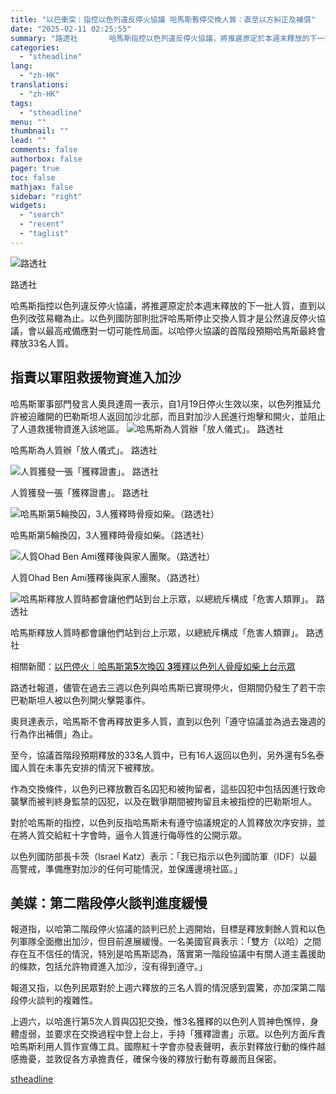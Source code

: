 ```yaml
---
title: "以巴衝突｜指控以色列違反停火協議 哈馬斯暫停交換人質：直至以方糾正及補償"
date: "2025-02-11 02:25:55"
summary: "路透社       哈馬斯指控以色列違反停火協議，將推遲原定於本週末釋放的下一批人質，直到以..."
categories:
  - "stheadline"
lang:
  - "zh-HK"
translations:
  - "zh-HK"
tags:
  - "stheadline"
menu: ""
thumbnail: ""
lead: ""
comments: false
authorbox: false
pager: true
toc: false
mathjax: false
sidebar: "right"
widgets:
  - "search"
  - "recent"
  - "taglist"
---
```


![路透社](https://image.stheadline.com/f/680p0/0x0/100/none/9334010989c8c8e2db0d39483699eed1/stheadline/inewsmedia/20250211/_2025021102000993975.jpg)

路透社




哈馬斯指控以色列違反停火協議，將推遲原定於本週末釋放的下一批人質，直到以色列改弦易轍為止。以色列國防部則批評哈馬斯停止交換人質才是公然違反停火協議，會以最高戒備應對一切可能性局面。以哈停火協議的首階段預期哈馬斯最終會釋放33名人質。

指責以軍阻救援物資進入加沙
-------------

哈馬斯軍事部門發言人奧貝達周一表示，自1月19日停火生效以來，以色列推延允許被迫離開的巴勒斯坦人返回加沙北部，而且對加沙人民進行炮擊和開火，並阻止了人道救援物資進入該地區。
 ![哈馬斯為人質辦「放人儀式」。 路透社](https://image.hkhl.hk/f/1024p0/0x0/100/none/0faa3f64f3caff4457e0e50f2e795c9e/2025-02/IMG_4020.jpeg)


哈馬斯為人質辦「放人儀式」。 路透社



 ![人質獲發一張「獲釋證書」。 路透社](https://image.hkhl.hk/f/1024p0/0x0/100/none/b03f957ab2b866e7cbbb30f0c00084bc/2025-02/IMG_4028.jpeg)


人質獲發一張「獲釋證書」。 路透社



 ![哈馬斯第5輪換囚，3人獲釋時骨瘦如柴。（路透社）](https://image.hkhl.hk/f/1024p0/0x0/100/none/44619b5491212c82a829f3dd8ffb558f/2025-02/09022025_105_Reuter.jpeg)


哈馬斯第5輪換囚，3人獲釋時骨瘦如柴。（路透社）



 ![人質Ohad Ben Ami獲釋後與家人團聚。（路透社）](https://image.hkhl.hk/f/1024p0/0x0/100/none/308d7a98e100f0fa99b5c822e3fe4946/2025-02/09022025_108_Reuter.jpeg)


人質Ohad Ben Ami獲釋後與家人團聚。（路透社）



 ![哈馬斯釋放人質時都會讓他們站到台上示眾，以總統斥構成「危害人類罪」。 路透社](https://image.hkhl.hk/f/1024p0/0x0/100/none/3a7251caf1441e4b40641ba9b1605fae/2025-02/IMG_4701.jpeg)


哈馬斯釋放人質時都會讓他們站到台上示眾，以總統斥構成「危害人類罪」。 路透社




相關新聞：[以巴停火｜哈馬斯第**5**次換囚 **3**獲釋以色列人骨瘦如柴上台示眾](https://www.stheadline.com/realtime-world/3426911/%E4%BB%A5%E5%B7%B4%E5%81%9C%E7%81%AB%E5%93%88%E9%A6%AC%E6%96%AF%E7%AC%AC5%E6%AC%A1%E6%8F%9B%E5%9B%9A-3%E7%8D%B2%E9%87%8B%E4%BB%A5%E8%89%B2%E5%88%97%E4%BA%BA%E9%AA%A8%E7%98%A6%E5%A6%82%E6%9F%B4%E4%B8%8A%E5%8F%B0%E7%A4%BA%E7%9C%BE)

路透社報道，儘管在過去三週以色列與哈馬斯已實現停火，但期間仍發生了若干宗巴勒斯坦人被以色列開火擊斃事件。

奧貝達表示，哈馬斯不會再釋放更多人質，直到以色列「遵守協議並為過去幾週的行為作出補償」為止。

至今，協議首階段預期釋放的33名人質中，已有16人返回以色列，另外還有5名泰國人質在未事先安排的情況下被釋放。

作為交換條件，以色列已釋放數百名囚犯和被拘留者，這些囚犯中包括因進行致命襲擊而被判終身監禁的囚犯，以及在戰爭期間被拘留且未被指控的巴勒斯坦人。

對於哈馬斯的指控，以色列反指哈馬斯未有遵守協議規定的人質釋放次序安排，並在將人質交給紅十字會時，逼令人質進行侮辱性的公開示眾。

以色列國防部長卡茨（Israel Katz）表示：「我已指示以色列國防軍（IDF）以最高警戒，準備應對加沙的任何可能情況，並保護邊境社區。」

美媒：第二階段停火談判進度緩慢
---------------

報道指，以哈第二階段停火協議的談判已於上週開始，目標是釋放剩餘人質和以色列軍隊全面撤出加沙，但目前進展緩慢。一名美國官員表示：「雙方（以哈）之間存在互不信任的情況，特別是哈馬斯認為，落實第一階段協議中有關人道主義援助的條款，包括允許物資進入加沙，沒有得到遵守。」

報道又指，以色列民眾對於上週六釋放的三名人質的情況感到震驚，亦加深第二階段停火談判的複雜性。

上週六，以哈進行第5次人質與囚犯交換，惟3名獲釋的以色列人質神色憔悴，身體虛弱，並要求在交換過程中登上台上，手持「獲釋證書」示眾。以色列方面斥責哈馬斯利用人質作宣傳工具。國際紅十字會亦發表聲明，表示對釋放行動的條件越感擔憂，並敦促各方承擔責任，確保今後的釋放行動有尊嚴而且保密。

[stheadline](https://std.stheadline.com/realtime/article/2051996/即時-國際-以巴衝突-指控以色列違反停火協議-哈馬斯暫停交換人質-直至以方糾正及補償)
